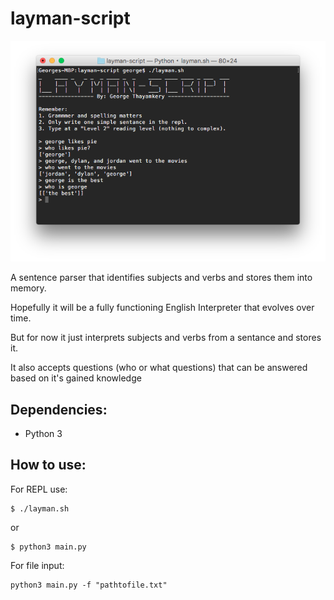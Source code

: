 # layman-script

<p align="center">
<img src="screenshot.png" alt="layman-script" />
</p>

A sentence parser that identifies subjects and verbs and stores them into memory.

Hopefully it will be a fully functioning English Interpreter that evolves over time.

But for now it just interprets subjects and verbs from a sentance and stores it.

It also accepts questions (who or what questions) that can be answered based on it's gained knowledge

## Dependencies:
 * Python 3

## How to use:
For REPL use:
```
$ ./layman.sh
```
or 
```
$ python3 main.py
```

For file input:
```
python3 main.py -f "pathtofile.txt"
```
